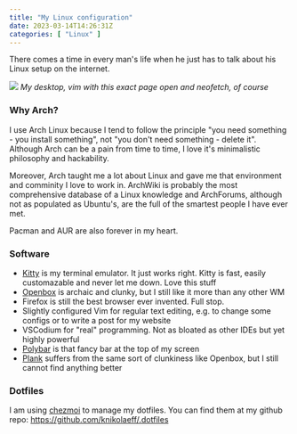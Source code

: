 ```yaml
---
title: "My Linux configuration"
date: 2023-03-14T14:26:31Z
categories: [ "Linux" ]
---
```

There comes a time in every man's life when he just has to talk about his Linux setup on the internet.

![](/linux-screenshot.jpg)
*My desktop, vim with this exact page open and neofetch, of course*

### Why Arch?

I use Arch Linux because I tend to follow the principle "you need something - you install something", not "you don't need something - delete it". Although Arch can be a pain from time to time, I love it's minimalistic philosophy and hackability. 

Moreover, Arch taught me a lot about Linux and gave me that environment and comminity I love to work in. ArchWiki is probably the most comprehensive database of a Linux knowledge and ArchForums, although not as populated as Ubuntu's, are the full of the smartest people I have ever met.

Pacman and AUR are also forever in my heart. 

### Software

- [Kitty](https://sw.kovidgoyal.net/kitty/) is my terminal emulator. It just works right. Kitty is fast, easily customazable and never let me down. Love this stuff
- [Openbox](http://openbox.org/wiki/Main_Page) is archaic and clunky, but I still like it more than any other WM 
- Firefox is still the best browser ever invented. Full stop.
- Slightly configured Vim for regular text editing, e.g. to change some configs or to write a post for my website
- VSCodium for "real" programming. Not as bloated as other IDEs but yet highly powerful 
- [Polybar](https://github.com/polybar/polybar/wiki) is that fancy bar at the top of my screen
- [Plank](https://launchpad.net/plank) suffers from the same sort of clunkiness like Openbox, but I still cannot find anything better

### Dotfiles

I am using [chezmoi](https://www.chezmoi.io/) to manage my dotfiles. You can find them at my github repo: https://github.com/knikolaeff/.dotfiles
